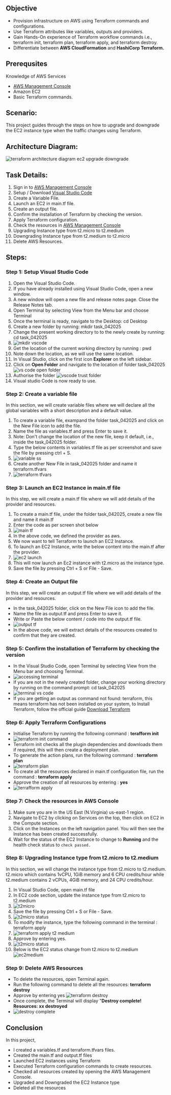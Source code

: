 ## Objective
- Provision infrastructure on AWS using Terraform commands and configurations.  
- Use Terraform attributes like variables, outputs and providers.  
- Gain Hands-On experience of Terraform workflow commands i.e., terraform init, terraform plan, terraform apply, and terraform destroy.  
- Differentiate between **AWS CloudFormation** and **HashiCorp Terraform.**  

## Prerequsites  
Knowledge of AWS Services  
- [AWS Management Console](https://aws.amazon.com/console/)  
- Amazon EC2  
- Basic Terraform commands.  

## Scenario:  
This project guides through the steps on how to upgrade and downgrade the EC2 instance type when the traffic changes using Terraform.  

## Architecture Diagram: 

![terraform architecture diagram ec2 upgrade downgrade](https://github.com/user-attachments/assets/103025e4-e6a1-4149-b944-70b907523be6)

## Task Details:  
1. Sign in to [AWS Management Console](https://aws.amazon.com/console/)  
2. Setup / Download [Visual Studio Code](https://code.visualstudio.com)
3. Create a Variable File.
4. Launch an EC2 in main.tf file.
5. Create an output file.
6. Confirm the installation of Terraform by checking the version.
7. Apply Terraform configuration.
8. Check the resources in [AWS Management Console](https://aws.amazon.com/console/)
9. Upgrading Instance type from t2.micro to t2.medium
10. Downgrading Instance type from t2.medium to t2.micro
11. Delete AWS Resources.

## Steps:  
### Step 1: Setup Visual Studio Code  
1. Open the Visual Studio Code.
2. If you have already installed using Visual Studio Code, open a new window.
3. A new window will open a new file and release notes page. Close the Release Notes tab.
4. Open Terminal by selecting View from the Menu bar and choose Terminal
5. Once the terminal is ready, navigate to the Desktop: cd Desktop
6. Create a new folder by running: mkdir task_042025
7. Change the present working directory to to the newly create by running: cd task_042025
8. ![mkdir vscode](https://github.com/user-attachments/assets/a1cc54f7-f9c8-43ec-8855-73965c2e23a0)
9. Get the location of the current working directory by running : pwd
10. Note down the location, as we will use the same location.
11. In Visual Studio, click on the first icon **Explorer** on the left sidebar.
12. Click on **Open Folder** and navigate to the location of folder task_042025  
![vs code open folder](https://github.com/user-attachments/assets/4d02c226-cdda-4d24-9fcd-d31cadbe5045)
13. Authorise the folder ![vscode trust folder](https://github.com/user-attachments/assets/fa2a7fd6-3bca-45da-bbfb-3c3f093d65bd)
14. Visual studio Code is now ready to use.

### Step 2: Create a variable file
In this section, we will create variable files where we will declare all the global variables with a short description and a default value.  
1. To create a variable file, exampand the folder task_042025 and click on the New File icon to add the file.  
2. Name the file as variables.tf and press Enter to save it.  
3. Note: Don't change the location of the new file, keep it default, i.e., inside the task_042025 folder.  
4. Type the below contents in variables.tf file as per screenshot and save the file by pressing ctrl + S.
5. ![variable ss](https://github.com/user-attachments/assets/d7c94373-13bc-42eb-aea1-a7fe4fff4e97)
6. Create another New File in task_042025 folder and name it terraform.tfvars
7. ![terraform tfvars](https://github.com/user-attachments/assets/215ddee7-7a01-4654-9991-8942bdb2737c)   

### Step 3: Launch an EC2 Instance in main.tf file  
In this step, we will create a main.tf file where we will add details of the provider and resources.  
1. To create a main.tf file, under the folder task_042025, create a new file and name it main.tf
2. Enter the code as per screen shot below
3. ![main tf](https://github.com/user-attachments/assets/fc2da633-7f54-44bb-b33c-e449240bc834)
4. In the above code, we defined the provider as aws.
5. We now want to tell Terraform to launch an EC2 Instance.
6. To launch an EC2 Instance, write the below content into the main.tf after the provider.
7. ![ec2 launch](https://github.com/user-attachments/assets/e16517f8-8769-4269-b962-c26260843287)
8. This will now launch an Ec2 instance with t2.micro as the instance type.
9. Save the file by pressing Ctrl + S or File - Save.

### Step 4: Create an Output file  
In this step, we will create an output.tf file where we will add details of the provider and resources.  
- In the task_042025 folder, click on the New File icon to add the file.
- Name the file as output.tf and press Enter to save it.
- Write or Paste the below content / code into the output.tf file.
- ![output tf](https://github.com/user-attachments/assets/a5d93522-1e70-4c1f-a8a4-584f3b6c6dc7)
- In the above code, we will extract details of the resources created to confirm that they are created.

### Step 5: Confirm the installation of Terraform by checking the version
- In the Visual Studio Code, open Terminal by selecting View from the Menu bar and choosing Terminal.
- ![accessing terminal](https://github.com/user-attachments/assets/c09a192c-9078-4563-89d5-6f896f1ad099)
- If you are not in the newly created folder, change your working directory by running on the command prompt: cd task_042025
- ![terminal vs code](https://github.com/user-attachments/assets/bcc107ec-6259-4a92-a26a-8ff33a79c58d)
- If you are getting an output as command not found: terraform, this means terraform has not been installed on your system, to Install Terraform, follow the official guide [Download Terraform](https://terraform.io/downloads.html)

### Step 6: Apply Terraform Configurations
- Initialise Terraform by running the following command : **terafform init**  
- ![terraform init command](https://github.com/user-attachments/assets/65800c78-ecb6-4288-8f78-30c2cb22d19f)
- Terraform init checks all the plugin dependencies and downloads them if required, this will then create a deployment plan.  
- To generate the action plans, run the following command : **terraform plan**  
- ![terraform plan](https://github.com/user-attachments/assets/428fe243-cd7b-4db3-814a-b8907bd4f749)
- To create all the resources declared in main.tf configuration file, run the command : **terraform apply**
- Approve the creation of all resources by entering : **yes**  
- ![terrafform apply](https://github.com/user-attachments/assets/26d91cbd-0939-40f5-8e43-23db4d56b218)

### Step 7: Check the resources in AWS Console  
1. Make sure you are in the US East (N.Virginia) us-east-1 region.
2. Navigate to EC2 by clicking on Services on the top, then click on EC2 in the Compute section.
3. Click on the Instances on the left navigation panel. You will then see the Instance has been created successfully.
4. Wait for the status of the EC2 Instance to change to **Running** and the health check status to `check passed.`

### Step 8: Upgrading Instance type from t2.micro to t2.medium  
In this section, we will change the instance type from t2.micro to t2.medium.  
t2.micro which contains 1vCPU, 1GiB memory and 6 CPU credits/hour while t2.medium contains 2 vCPUs, 4GiB memory, and 24 CPU credits/hour.  
1. In Visual Studio Code, open main.tf file  
2. In EC2 code section, update the instance type from t2.micro to t2.medium  
3. ![t2micro](https://github.com/user-attachments/assets/784c8a7c-c1d6-4e16-8cde-af3e471088fa)
4. Save the file by pressing Ctrl + S or File - Save.  
5. ![t2micro status](https://github.com/user-attachments/assets/f4c3dfed-7b74-4e15-a996-0e5a6e0ae30e)
6. To modify the instance, type the following command in the terminal : terraform apply  
7. ![terraform apply t2 medium](https://github.com/user-attachments/assets/f16c5072-03de-40b4-ac1a-61c2b8247810)
8. Approve by entering yes.  
9. ![t2micro status](https://github.com/user-attachments/assets/7d9d67b8-0157-4c40-be5d-a16579f49bbb)
10. Below is the EC2 status change from t2.micro to t2.medium  
 ![ec2medium](https://github.com/user-attachments/assets/df7a5f40-f159-4d5e-b9f8-6102ed575c75)

### Step 9: Delete AWS Resources
- To delete the resources, open Terminal again.
- Run the following command to delete all the resources: **terraform destroy**
- Approve by entering yes
![terraform destroy](https://github.com/user-attachments/assets/18f33b22-6959-410f-b7c9-527faf5353d7)
- Once complete, the Terminal will display "**Destroy complete! Resources: xx destroyed**
- ![destroy complete](https://github.com/user-attachments/assets/8834e894-0720-431d-929b-d0b552853014)

## Conclusion
In this project, 
- I created a variables.tf and terraform.tfvars files.  
- Created the main.tf and output.tf files
- Launched EC2 instances using Terraform
- Executed Terraform configuration commands to create resources.
- Checked all resources created by opening the AWS Management Console.
- Upgraded and Downgraded the EC2 Instance type
- Deleted all the resources

  







